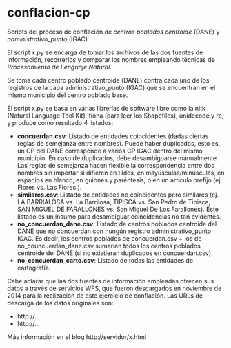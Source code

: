 conflacion-cp
=============

Scripts del proceso de conflación de *centros poblados centroide* (DANE) y *administrativo_punto* (IGAC)

El script x.py se encarga de tomar los archivos de las dos fuentes de información, recorrerlos y comparar los nombres empleando técnicas de *Procesamiento de Lenguaje Natural*. 

Se toma cada centro poblado centroide (DANE) contra cada uno de los registros de la capa administrativo_punto (IGAC) que se encuentran en el mismo municipio del centro poblado base. 

El script x.py se basa en varias librerías de software libre como la nltk (Natural Language Tool Kit), fiona (para leer los Shapefiles), unidecode y re, y produce como resultado 4 listados:

* **concuerdan.csv**: Listado de entidades coincidentes (dadas ciertas reglas de semejanza entre nombres). Puede haber duplicados, esto es, un CP del DANE corresponde a varios CP IGAC dentro del mismo municipio. En caso de duplicados, debe desambiguarse manualmente. Las reglas de semejanza hacen flexible la correspondencia entre dos nombres sin importar si difieren en tildes, en mayúsculas/minúsculas, en espacios en blanco, en guiones y paréntesis, o en un artículo prefijo (ej. Flores vs. Las Flores ).
* **similares.csv**: Listado de entidades no coincidentes pero similares (ej. LA BARRIALOSA vs. La Barrilosa, TIPISCA vs. San Pedro de Tipisca, SAN MIGUEL DE FARALLONES vs. San Miguel De Los Farallones). Este listado es un insumo para desambiguar coincidencias no tan evidentes.
* **no_concuerdan_dane.csv**: Listado de centros poblados centroide del DANE que no concuerdan con nungún registro administrativo_punto IGAC. Es decir, los centros poblados de concuerdan.csv + los de no_councuerdan_dane.csv sumarían todos los centros poblados centroide del DANE (si no existieran duplicados en concuerdan.csv).
* **no_concuerdan_carto.csv**: Listado de todas las entidades de cartografía.

Cabe aclarar que las dos fuentes de información empleadas ofrecen sus datos a través de servicios WFS, que fueron descargados en noviembre de 2014 para la realización de este ejercicio de conflación. Las URLs de descarga de los datos originales son:
* http://...
* http://...


Más información en el blog http://servidor/x.html
